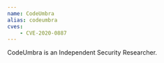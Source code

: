 ```yaml
---
name: CodeUmbra
alias: codeumbra
cves:
    - CVE-2020-0887
---
```

CodeUmbra is an Independent Security Researcher.